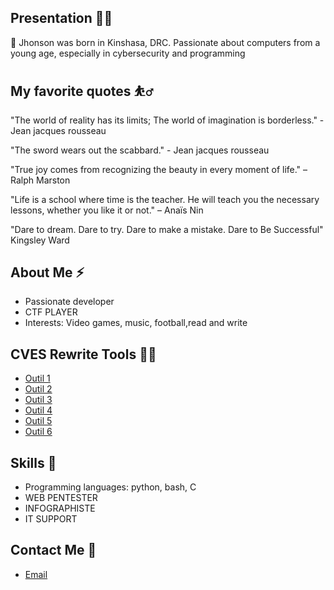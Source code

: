 ## Presentation 🧑‍🚀

🥇 Jhonson was born in Kinshasa, DRC. Passionate about computers from a young age, especially in cybersecurity and programming

## My favorite quotes ⛹️‍♂

"The world of reality has its limits; The world of imagination is borderless." - Jean jacques rousseau

"The sword wears out the scabbard."  - Jean jacques rousseau

"True joy comes from recognizing the beauty in every moment of life." – Ralph Marston

"Life is a school where time is the teacher. He will teach you the necessary lessons, whether you like it or not." – Anaïs Nin

"Dare to dream. Dare to try. Dare to make a mistake. Dare to Be Successful"  Kingsley Ward


## About Me ⚡
- Passionate developer
- CTF PLAYER
- Interests: Video games, music, football,read and write

## CVES Rewrite Tools 🧑‍🚀 

- [Outil 1](https://github.com/Jhonsonwannaa/CVE-2017-5487)
- [Outil 2](https://github.com/Jhonsonwannaa/cve-2021-42013-apache)
- [Outil 3](https://github.com/Jhonsonwannaa/CVE-2023-27372/)
- [Outil 4](https://github.com/Jhonsonwannaa/CVE-2024-6387/)
- [Outil 5](https://github.com/Jhonsonwannaa/CVE-2024-29269)
- [Outil 6](https://github.com/Jhonsonwannaa/CVE-2024-31819)

## Skills 🔭
- Programming languages: python, bash, C
- WEB PENTESTER
- INFOGRAPHISTE
- IT SUPPORT

## Contact Me 📲
- [Email](mailto:wannaajhonson@gmail.com)  


